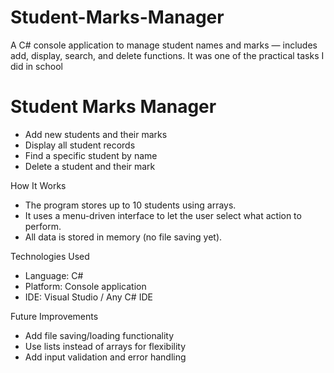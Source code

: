 # Student-Marks-Manager
A C# console application to manage student names and marks — includes add, display, search, and delete functions. It was one of the practical tasks I did in school
# Student Marks Manager

-  Add new students and their marks
-  Display all student records
-  Find a specific student by name
-  Delete a student and their mark

 How It Works
- The program stores up to 10 students using arrays.
- It uses a menu-driven interface to let the user select what action to perform.
- All data is stored in memory (no file saving yet).

 Technologies Used
- Language: C#
- Platform: Console application
- IDE: Visual Studio / Any C# IDE

 Future Improvements
- Add file saving/loading functionality
- Use lists instead of arrays for flexibility
- Add input validation and error handling
